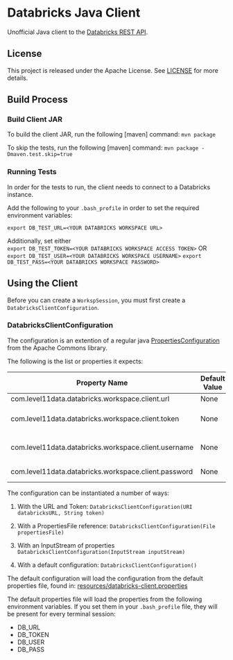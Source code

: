 # Databricks Java Client

Unofficial Java client to the [Databricks REST API](https://docs.databricks.com/api/index.html).

## License

This project is released under the Apache License. See [LICENSE](./LICENSE) for more details.

## Build Process

### Build Client JAR

To build the client JAR, run the following [maven] command: 
  `mvn package`
  
To skip the tests, run the following [maven] command:
   `mvn package -Dmaven.test.skip=true`

### Running Tests
   
In order for the tests to run, the client needs to connect to a Databricks instance.
   
Add the following to your `.bash_profile` in order to set the required environment variables:
   
   `export DB_TEST_URL=<YOUR DATABRICKS WORKSPACE URL>`
   
Additionally, set either   
   `export DB_TEST_TOKEN=<YOUR DATABRICKS WORKSPACE ACCESS TOKEN>`
OR   
   `export DB_TEST_USER=<YOUR DATABRICKS WORKSPACE USERNAME>`
   `export DB_TEST_PASS=<YOUR DATABRICKS WORKSPACE PASSWORD>`
   
   
## Using the Client
   Before you can create a `WorkspSession`, you must first create a `DatabricksClientConfiguration`.

### DatabricksClientConfiguration
   The configuration is an extention of a regular java [PropertiesConfiguration](https://commons.apache.org/proper/commons-configuration/userguide/howto_properties.html) from the Apache Commons library.
   
   The following is the list or properties it expects:

| Property Name  | Default Value | Required |
|---|---|---|
| com.level11data.databricks.workspace.client.url  | None | Yes |
| com.level11data.databricks.workspace.client.token | None | Either token or username |
| com.level11data.databricks.workspace.client.username | None | Either username or token |
| com.level11data.databricks.workspace.client.password | None | Only with username |
      
The configuration can be instantiated a number of ways:

1. With the URL and Token:
`DatabricksClientConfiguration(URI databricksURL, String token)`

2. With a PropertiesFile reference:
`DatabricksClientConfiguration(File propertiesFile)`

3. With an InputStream of properties
`DatabricksClientConfiguration(InputStream inputStream)`

4. With a default configuration:
`DatabricksClientConfiguration()`

The default configuration will load the configuration from the default properties file, found in:
 [resources/databricks-client.properties](https://github.com/level11data/databricks-client-java/blob/master/src/main/resources/databricks-client.properties)

The default properties file will load the properties from the following environment variables.  If you set them in your `.bash_profile` file, they will be present for every terminal session:
* DB_URL
* DB_TOKEN
* DB_USER
* DB_PASS

